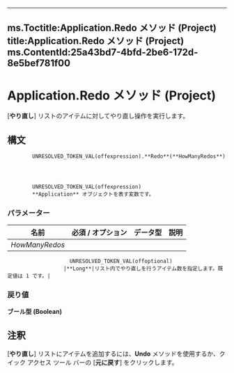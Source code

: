 

---
ms.Toctitle:Application.Redo メソッド (Project)
title:Application.Redo メソッド (Project)
ms.ContentId:25a43bd7-4bfd-2be6-172d-8e5bef781f00
---
# Application.Redo メソッド (Project)




[**やり直し**] リストのアイテムに対してやり直し操作を実行します。

## 構文

            UNRESOLVED_TOKEN_VAL(offexpression).**Redo**(**HowManyRedos**)




            UNRESOLVED_TOKEN_VAL(offexpression)
            **Application** オブジェクトを表す変数です。

### パラメーター

|**名前**|**必須 / オプション**|**データ型**|**説明**|
|---|---|---|---|
|*HowManyRedos*|
                        UNRESOLVED_TOKEN_VAL(offoptional)
                      |**Long**|リスト内でやり直しを行うアイテム数を指定します。既定値は 1 です。|



### 戻り値
**ブール型 (Boolean)**





## 注釈
[**やり直し**] リストにアイテムを追加するには、**Undo** メソッドを使用するか、クイック アクセス ツール バーの [**元に戻す**] をクリックします。




